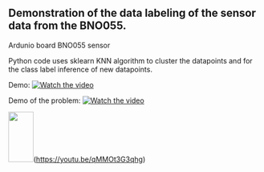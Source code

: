 Demonstration of the data labeling of the sensor data from the BNO055.
----------------------------------------------------------------------


Ardunio board
BNO055 sensor 

Python code uses sklearn KNN algorithm to cluster the datapoints and for the class label inference of new datapoints.

Demo:
[![Watch the video](https://img.youtube.com/vi/9Ww4DPw2Ses/maxresdefault.jpg)](https://youtu.be/9Ww4DPw2Ses)

Demo of the problem:
[![Watch the video](https://img.youtube.com/vi/qMMOt3G3qhg/maxresdefault.jpg)](https://youtu.be/qMMOt3G3qhg)


<img src="https://img.youtube.com/vi/qMMOt3G3qhg/maxresdefault.jpg" width="50" height="100">(https://youtu.be/qMMOt3G3qhg)
